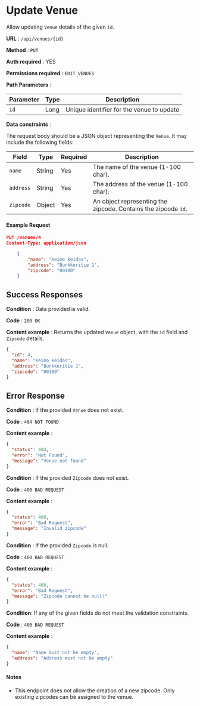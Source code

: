 # Update Venue

Allow updating `Venue` details of the given `id`.

**URL** : `/api/venues/{id}`

**Method** : `PUT`

**Auth required** : YES

**Permissions required** : `EDIT_VENUES`

**Path Parameters** :

| Parameter | Type | Description                               |
| --------- | ---- | ----------------------------------------- |
| `id`      | Long | Unique identifier for the venue to update |

**Data constraints** :

The request body should be a JSON object representing the `Venue`. It may include the following fields:

| Field     | Type   | Required | Description                                                    |
| --------- | ------ | -------- | -------------------------------------------------------------- |
| `name`    | String | Yes      | The name of the venue (1-100 char).                            |
| `address` | String | Yes      | The address of the venue (1-100 char).                         |
| `zipcode` | Object | Yes      | An object representing the zipcode. Contains the zipcode `id`. |

#### Example Request

```json
PUT /venues/4
Content-Type: application/json

    {
        "name": "Keimo keidas",
        "address": "Bunkkeritie 1",
        "zipcode": "00100"
    }
```

## Success Responses

**Condition** : Data provided is valid.

**Code** : `200 OK`

**Content example** : Returns the updated `Venue` object, with the `id` field and `Zipcode` details.

```json
{
  "id": 4,
  "name": "Keimo keidas",
  "address": "Bunkkeritie 1",
  "zipcode": "00100"
}
```

## Error Response

**Condition** : If the provided `Venue` does not exist.

**Code** : `404 NOT FOUND`

**Content example** :

```json
{
  "status": 404,
  "error": "Not Found",
  "message": "Venue not found"
}
```

**Condition** : If the provided `Zipcode` does not exist.

**Code** : `400 BAD REQUEST`

**Content example** :

```json
{
  "status": 400,
  "error": "Bad Request",
  "message": "Invalid zipcode"
}
```

**Condition** : If the provided `Zipcode` is null.

**Code** : `400 BAD REQUEST`

**Content example** :

```json
{
  "status": 400,
  "error": "Bad Request",
  "message": "Zipcode cannot be null!"
}
```

**Condition**: If any of the given fields do not meet the validation constraints.

**Code** : `400 BAD REQUEST`

**Content example** :

```json
{
  "name": "Name must not be empty",
  "address": "Address must not be empty"
}
```

#### Notes

- This endpoint does not allow the creation of a new zipcode. Only existing zipcodes can be assigned to the venue.
